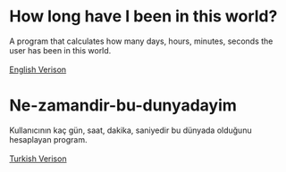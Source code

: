 # How long have I been in this world?
A program that calculates how many days, hours, minutes, seconds the user has been in this world.<br><br>
[English Verison](english_version.py)

# Ne-zamandir-bu-dunyadayim
Kullanıcının kaç gün, saat, dakika, saniyedir bu dünyada olduğunu hesaplayan program.<br><br>
[Turkish Verison](turkish_version.py)
